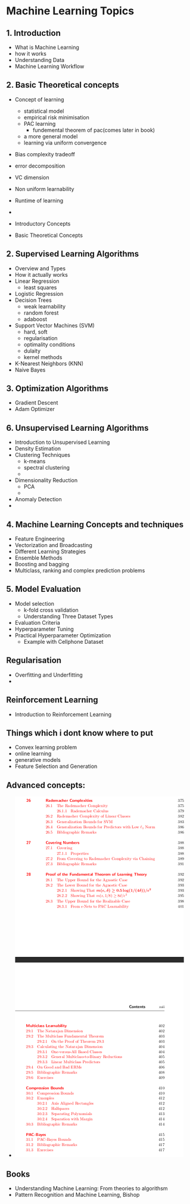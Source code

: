 # Machine Learning Topics

## 1. Introduction
- What is Machine Learning
- how it works
- Understanding Data
- Machine Learning Workflow

## 2. Basic Theoretical concepts
- Concept of learning
  - statistical model
  - empirical risk minimisation
  - PAC learning
    - fundemental theorem of pac(comes later in book)
  - a more general model
  - learning via uniform convergence
- Bias complexity tradeoff
- error decomposition
- VC dimension
- Non uniform learnability
- Runtime of learning
- 

- Introductory Concepts
- Basic Theoretical Concepts

## 2. Supervised Learning Algorithms
- Overview and Types
- How it actually works
- Linear Regression
  - least squares
- Logistic Regression
- Decision Trees
  - weak learnability
  - random forest
  - adaboost
- Support Vector Machines (SVM)
  - hard, soft
  - regularisation
  - optimality conditions
  - dulaity
  - kernel methods
- K-Nearest Neighbors (KNN)
- Naive Bayes

## 3. Optimization Algorithms
- Gradient Descent
- Adam Optimizer

## 6. Unsupervised Learning Algorithms
- Introduction to Unsupervised Learning
- Density Estimation
- Clustering Techniques
  - k-means
  - spectral clustering
  - 
- Dimensionality Reduction
  - PCA
  - 
- Anomaly Detection
- 
## 4. Machine Learning Concepts and techniques
- Feature Engineering
- Vectorization and Broadcasting
- Different Learning Strategies
- Ensemble Methods
- Boosting and bagging
- Multiclass, ranking and complex prediction problems

## 5. Model Evaluation
- Model selection
  - k-fold cross validation
  - Understanding Three Dataset Types
- Evaluation Criteria
- Hyperparameter Tuning
- Practical Hyperparameter Optimization
  - Example with Cellphone Dataset

## Regularisation
- Overfitting and Underfitting
- 

## Reinforcement Learning
- Introduction to Reinforcement Learning


## Things which i dont know where to put
- Convex learning problem
- online learning
- generative models
- Feature Selection and Generation

## Advanced concepts: 
- ![alt text](image.png)


## Books
- Understanding Machine Learning: From theories to algorithsm
- Pattern Recognition and Machine Learning, Bishop
